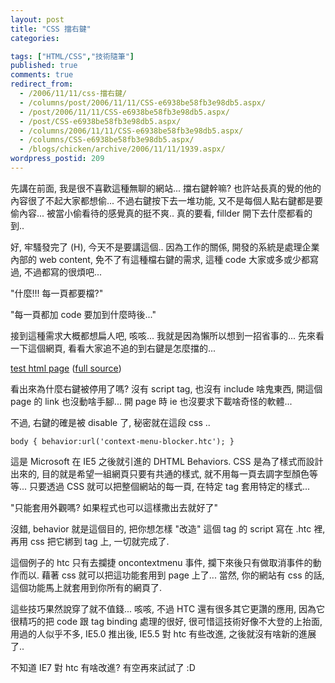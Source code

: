 ```yaml
---
layout: post
title: "CSS 擋右鍵"
categories:

tags: ["HTML/CSS","技術隨筆"]
published: true
comments: true
redirect_from:
  - /2006/11/11/css-擋右鍵/
  - /columns/post/2006/11/11/CSS-e6938be58fb3e98db5.aspx/
  - /post/2006/11/11/CSS-e6938be58fb3e98db5.aspx/
  - /post/CSS-e6938be58fb3e98db5.aspx/
  - /columns/2006/11/11/CSS-e6938be58fb3e98db5.aspx/
  - /columns/CSS-e6938be58fb3e98db5.aspx/
  - /blogs/chicken/archive/2006/11/11/1939.aspx/
wordpress_postid: 209
---
```


先講在前面, 我是很不喜歡這種無聊的網站... 擋右鍵幹嘛? 也許站長真的覺的他的內容很了不起大家都想偷... 不過右鍵按下去一堆功能, 又不是每個人點右鍵都是要偷內容... 被當小偷看待的感覺真的挺不爽.. 真的要看, fillder 開下去什麼都看的到..

好, 牢騷發完了 (H), 今天不是要講這個.. 因為工作的關係, 開發的系統是處理企業內部的 web content, 免不了有這種檔右鍵的需求, 這種 code 大家或多或少都寫過, 不過都寫的很煩吧...

"什麼!!! 每一頁都要檔?"

"每一頁都加 code 要加到什麼時後..."

接到這種需求大概都想扁人吧, 咳咳... 我就是因為懶所以想到一招省事的... 先來看一下這個網頁, 看看大家追不追的到右鍵是怎麼擋的...

[test html page](http://www.chicken-house.net/files/chicken/htc-sample.zip/index.html) ([full source](http://www.chicken-house.net/files/chicken/htc-sample.zip))

看出來為什麼右鍵被停用了嗎? 沒有 script tag, 也沒有 include 啥鬼東西, 開這個 page 的 link 也沒動啥手腳... 開 page 時 ie 也沒要求下載啥奇怪的軟體...

不過, 右鍵的確是被 disable 了, 秘密就在這段 css ..

`body { behavior:url('context-menu-blocker.htc'); }`

這是 Microsoft 在 IE5 之後就引進的 DHTML Behaviors. CSS 是為了樣式而設計出來的, 目的就是希望一組網頁只要有共通的樣式, 就不用每一頁去調字型顏色等等... 只要透過 CSS 就可以把整個網站的每一頁, 在特定 tag 套用特定的樣式...

"只能套用外觀嗎? 如果程式也可以這樣撒出去就好了"

沒錯, behavior 就是這個目的, 把你想怎樣 "改造" 這個 tag 的 script 寫在 .htc 裡, 再用 css 把它綁到 tag 上, 一切就完成了.

這個例子的 htc 只有去攔捷 oncontextmenu 事件, 攔下來後只有做取消事件的動作而以. 藉著 css 就可以把這功能套用到 page 上了... 當然, 你的網站有 css 的話, 這個功能馬上就套用到你所有的網頁了.

這些技巧果然說穿了就不值錢... 咳咳, 不過 HTC 還有很多其它更讚的應用, 因為它很精巧的把 code 跟 tag binding 處理的很好, 很可惜這技術好像不大登的上抬面, 用過的人似乎不多, IE5.0 推出後, IE5.5 對 htc 有些改進, 之後就沒有啥新的進展了..

不知道 IE7 對 htc 有啥改進? 有空再來試試了 :D
